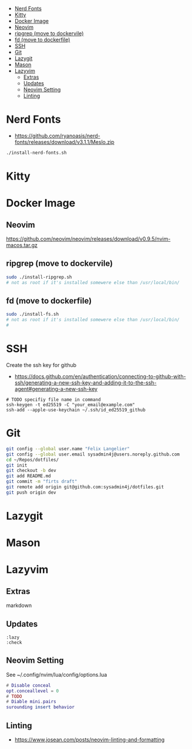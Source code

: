 <!--toc:start-->
- [Nerd Fonts](#nerd-fonts)
- [Kitty](#kitty)
- [Docker Image](#docker-image)
- [Neovim](#neovim)
- [ripgrep (move to dockervile)](#ripgrep-move-to-dockervile)
- [fd (move to dockerfile)](#fd-move-to-dockerfile)
- [SSH](#ssh)
- [Git](#git)
- [Lazygit](#lazygit)
- [Mason](#mason)
- [Lazyvim](#lazyvim)
  - [Extras](#extras)
  - [Updates](#updates)
  - [Neovim Setting](#neovim-setting)
  - [Linting](#linting)
<!--toc:end-->

# Nerd Fonts
* https://github.com/ryanoasis/nerd-fonts/releases/download/v3.1.1/Meslo.zip

```zsh
./install-nerd-fonts.sh
```
# Kitty



# Docker Image
## Neovim
https://github.com/neovim/neovim/releases/download/v0.9.5/nvim-macos.tar.gz
## ripgrep (move to dockervile)
```zsh
sudo ./install-ripgrep.sh
# not as root if it's installed somewere else than /usr/local/bin/
```

## fd (move to dockerfile)
```zsh
sudo ./install-fs.sh
# not as root if it's installed somewere else than /usr/local/bin/
#
```

# SSH

Create the ssh key for github

*  https://docs.github.com/en/authentication/connecting-to-github-with-ssh/generating-a-new-ssh-key-and-adding-it-to-the-ssh-agent#generating-a-new-ssh-key

```
# TODO specifiy file name in command
ssh-keygen -t ed25519 -C "your_email@example.com"
ssh-add --apple-use-keychain ~/.ssh/id_ed25519_github
```

# Git

```zsh
git config --global user.name "Felix Langelier"
git config --global user.email sysadmin4j@users.noreply.github.com
cd ~/Repos/dotfiles/
git init
git checkout -b dev
git add README.md
git commit -m "firts draft"
git remote add origin git@github.com:sysadmin4j/dotfiles.git
git push origin dev
```

# Lazygit
# Mason
# Lazyvim


## Extras
markdown
## Updates
```vim
:lazy
:check
```


## Neovim Setting

See ~/.config/nvim/lua/config/options.lua

```lua
# Disable conceal
opt.conceallevel = 0
# TODO
# Diable mini.pairs
surounding insert behavior
```
## Linting
* https://www.josean.com/posts/neovim-linting-and-formatting
